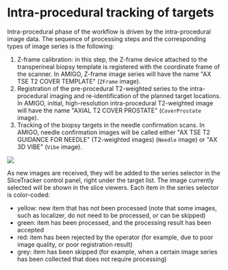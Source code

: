 # Intra-procedural tracking of targets

Intra-procedural phase of the workflow is driven by the intra-procedural image data. The sequence of processing steps and the corresponding types of image series is the following:  
1. Z-frame calibration: in this step, the Z-frame device attached to the transperineal biopsy template is registered with the coordinate frame of the scanner. In AMIGO, Z-frame image series will have the name "AX TSE T2 COVER TEMPLATE" \(`ZFrame` image\).  
2. Registration of the pre-procedural T2-weighted series to the intra-procedural imaging and re-identification of the planned target locations. In AMIGO, initial, high-resolution intra-procedural T2-weighted image will have the name "AXIAL T2 COVER PROSTATE" \(`CoverProstate` image\).  
3. Tracking of the biopsy targets in the needle confirmation scans. In AMIGO, needle confirmation images will be called either "AX TSE T2 GUIDANCE FOR NEEDLE" \(T2-weighted images\) \(`Needle` image\) or "AX 3D VIBE" \(`Vibe` image\).

![](../images/needle_tracking.png)

As new images are received, they will be added to the series selector in the SliceTracker control panel, right under the target list. The image currently selected will be shown in the slice viewers. Each item in the series selector is color-coded:

* yellow: new item that has not been processed \(note that some images, such as localizer, do not need to be processed, or can be skipped\)
* green: item has been processed, and the processing result has been accepted
* red: item has been rejected by the operator \(for example, due to poor image quality, or poor registration result\)
* grey: item has been skipped \(for example, when a certain image series has been collected that does not require processing\)



